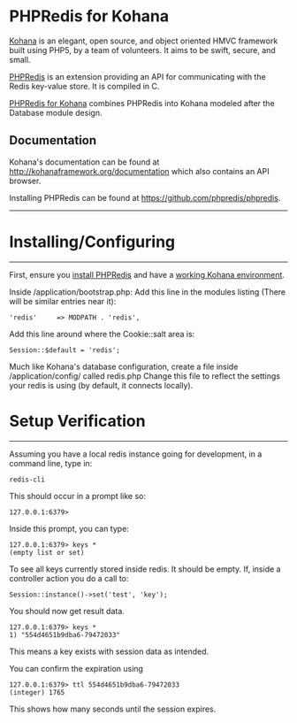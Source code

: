# PHPRedis for Kohana

[Kohana](http://kohanaframework.org/) is an elegant, open source, and object oriented HMVC framework built using PHP5, by a team of volunteers. It aims to be swift, secure, and small.

[PHPRedis](https://github.com/phpredis/phpredis) is an extension providing an API for communicating with the Redis key-value store. It is compiled in C.

[PHPRedis for Kohana](https://github.com/Xackery/kohana-phpredis) combines PHPRedis into Kohana modeled after the Database module design.

## Documentation
Kohana's documentation can be found at <http://kohanaframework.org/documentation> which also contains an API browser.

Installing PHPRedis can be found at <https://github.com/phpredis/phpredis>.

-----

# Installing/Configuring
-----
First, ensure you [install PHPRedis](https://github.com/phpredis/phpredis#installingconfiguring) and have a [working Kohana environment](http://kohanaframework.org/3.3/guide/kohana/install).

Inside /application/bootstrap.php:
Add this line in the modules listing (There will be similar entries near it):
~~~
'redis'		=> MODPATH . 'redis',
~~~

Add this line around where the Cookie::salt area is:
~~~
Session::$default = 'redis';
~~~

Much like Kohana's database configuration, create a file inside /application/config/ called redis.php
Change this file to reflect the settings your redis is using (by default, it connects locally).

# Setup Verification
-----
Assuming you have a local redis instance going for development, in a command line, type in:
~~~
redis-cli
~~~

This should occur in a prompt like so:
~~~
127.0.0.1:6379>
~~~

Inside this prompt, you can type:
~~~
127.0.0.1:6379> keys *
(empty list or set)
~~~
To see all keys currently stored inside redis. It should be empty. If, inside a controller action you do a call to:
~~~
Session::instance()->set('test', 'key');
~~~
You should now get result data.
~~~
127.0.0.1:6379> keys *
1) "554d4651b9dba6-79472033"
~~~
This means a key exists with session data as intended.

You can confirm the expiration using
~~~
127.0.0.1:6379> ttl 554d4651b9dba6-79472033
(integer) 1765
~~~
This shows how many seconds until the session expires.